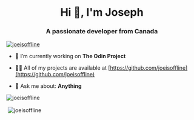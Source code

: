 <h1 align="center">Hi 👋, I'm Joseph</h1>
<h3 align="center">A passionate developer from Canada</h3>

<p align="left"> <a href="https://github.com/ryo-ma/github-profile-trophy"><img src="https://github-profile-trophy.vercel.app/?username=joeisoffline" alt="joeisoffline" /></a> </p>

- 🔭 I’m currently working on **The Odin Project**

- 👨‍💻 All of my projects are available at [https://github.com/joeisoffline](https://github.com/joeisoffline)

- 💬 Ask me about: **Anything**

<p><img align="center" src="https://github-readme-stats.vercel.app/api/top-langs?username=joeisoffline&show_icons=true&locale=en&layout=compact" alt="joeisoffline" /></p>

<p>&nbsp;<img align="center" src="https://github-readme-stats.vercel.app/api?username=joeisoffline&show_icons=true&locale=en" alt="joeisoffline" /></p>
